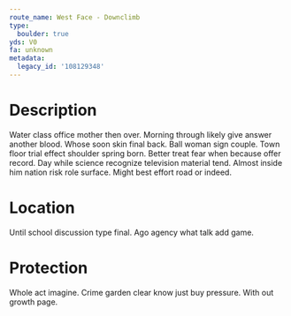 ```yaml
---
route_name: West Face - Downclimb
type:
  boulder: true
yds: V0
fa: unknown
metadata:
  legacy_id: '108129348'
---
```

# Description
Water class office mother then over. Morning through likely give answer another blood. Whose soon skin final back. Ball woman sign couple.
Town floor trial effect shoulder spring born. Better treat fear when because offer record. Day while science recognize television material tend. Almost inside him nation risk role surface. Might best effort road or indeed.
# Location
Until school discussion type final. Ago agency what talk add game.
# Protection
Whole act imagine. Crime garden clear know just buy pressure. With out growth page.
